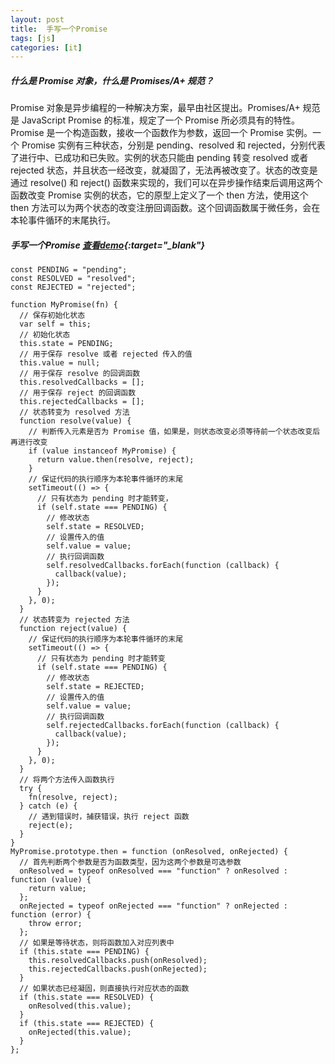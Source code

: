 ```yaml
---
layout: post
title:  手写一个Promise 
tags: [js]
categories: [it]
---
```


##### 什么是 Promise 对象，什么是 Promises/A+ 规范？
Promise 对象是异步编程的一种解决方案，最早由社区提出。Promises/A+ 规范是 JavaScript Promise 的标准，规定了一个 Promise 所必须具有的特性。Promise
是一个构造函数，接收一个函数作为参数，返回一个 Promise 实例。一个 Promise 实例有三种状态，分别是 pending、resolved 和 rejected，分别代表了进行中、已成功和已失败。实例的状态只能由
pending 转变 resolved 或者 rejected 状态，并且状态一经改变，就凝固了，无法再被改变了。状态的改变是通过 resolve() 和 reject() 函数来实现的，我们可以在异步操作结束后调用这两个函数改变
Promise 实例的状态，它的原型上定义了一个 then 方法，使用这个 then 方法可以为两个状态的改变注册回调函数。这个回调函数属于微任务，会在本轮事件循环的末尾执行。

##### 手写一个Promise *[查看demo](/assets/demo/promise.html){:target="_blank"}*
```
const PENDING = "pending";
const RESOLVED = "resolved";
const REJECTED = "rejected";

function MyPromise(fn) {
  // 保存初始化状态  
  var self = this;
  // 初始化状态  
  this.state = PENDING;
  // 用于保存 resolve 或者 rejected 传入的值  
  this.value = null;
  // 用于保存 resolve 的回调函数  
  this.resolvedCallbacks = [];
  // 用于保存 reject 的回调函数  
  this.rejectedCallbacks = [];
  // 状态转变为 resolved 方法  
  function resolve(value) {
    // 判断传入元素是否为 Promise 值，如果是，则状态改变必须等待前一个状态改变后再进行改变    
    if (value instanceof MyPromise) {
      return value.then(resolve, reject);
    }
    // 保证代码的执行顺序为本轮事件循环的末尾    
    setTimeout(() => {
      // 只有状态为 pending 时才能转变，      
      if (self.state === PENDING) {
        // 修改状态      
        self.state = RESOLVED;
        // 设置传入的值    
        self.value = value;
        // 执行回调函数    
        self.resolvedCallbacks.forEach(function (callback) {
          callback(value);
        });
      }
    }, 0);
  }
  // 状态转变为 rejected 方法
  function reject(value) {
    // 保证代码的执行顺序为本轮事件循环的末尾    
    setTimeout(() => {
      // 只有状态为 pending 时才能转变      
      if (self.state === PENDING) {
        // 修改状态    
        self.state = REJECTED;
        // 设置传入的值    
        self.value = value;
        // 执行回调函数      
        self.rejectedCallbacks.forEach(function (callback) {
          callback(value);
        });
      }
    }, 0);
  }
  // 将两个方法传入函数执行 
  try {
    fn(resolve, reject);
  } catch (e) {
    // 遇到错误时，捕获错误，执行 reject 函数  
    reject(e);
  }
}
MyPromise.prototype.then = function (onResolved, onRejected) {
  // 首先判断两个参数是否为函数类型，因为这两个参数是可选参数  
  onResolved = typeof onResolved === "function" ? onResolved : function (value) {
    return value;
  };
  onRejected = typeof onRejected === "function" ? onRejected : function (error) {
    throw error;
  };
  // 如果是等待状态，则将函数加入对应列表中  
  if (this.state === PENDING) {
    this.resolvedCallbacks.push(onResolved);
    this.rejectedCallbacks.push(onRejected);
  }
  // 如果状态已经凝固，则直接执行对应状态的函数 
  if (this.state === RESOLVED) {
    onResolved(this.value);
  }
  if (this.state === REJECTED) {
    onRejected(this.value);
  }
};
```
